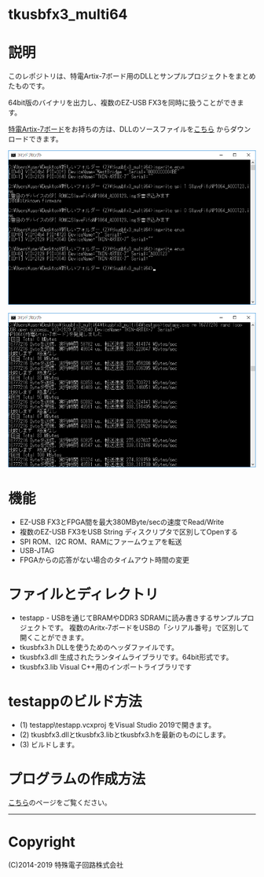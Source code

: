 # tkusbfx3_multi64

# 説明
このレポジトリは、特電Artix-7ボード用のDLLとサンプルプロジェクトをまとめたものです。

64bit版のバイナリを出力し、複数のEZ-USB FX3を同時に扱うことができます。

[特電Artix-7ボード](http://www.tokudenkairo.co.jp/art7/)をお持ちの方は、DLLのソースファイルを[こちら](https://www.tokudenkairo.co.jp/login2/getfile.php?target=ART764BITAPI) からダウンロードできます。

![imagewr動作画面](https://github.com/tokuden/tkusbfx3_multi64/blob/master/imagewr.png?raw=true)

![testapp動作画面](https://github.com/tokuden/tkusbfx3_multi64/blob/master/ezusbfx3_speed.png)

# 機能
+ EZ-USB FX3とFPGA間を最大380MByte/secの速度でRead/Write
+ 複数のEZ-USB FX3をUSB String ディスクリプタで区別してOpenする
+ SPI ROM、I2C ROM、RAMにファームウェアを転送
+ USB-JTAG
+ FPGAからの応答がない場合のタイムアウト時間の変更

# ファイルとディレクトリ
- testapp  - USBを通じてBRAMやDDR3 SDRAMに読み書きするサンプルプロジェクトです。
           複数のAritx-7ボードをUSBの「シリアル番号」で区別して開くことができます。
- tkusbfx3.h                    DLLを使うためのヘッダファイルです。
- tkusbfx3.dll                  生成されたランタイムライブラリです。64bit形式です。
- tkusbfx3.lib                  Visual C++用のインポートライブラリです

# testappのビルド方法
+ (1) testapp\testapp.vcxproj をVisual Studio 2019で開きます。
+ (2) tkusbfx3.dllとtkusbfx3.libとtkusbfx3.hを最新のものにします。
+ (3) ビルドします。

# プログラムの作成方法
[こちら](http://www.tokudenkairo.co.jp/art7/apiprog.html)のページをご覧ください。

---------------------

# Copyright 
(C)2014-2019 特殊電子回路株式会社
